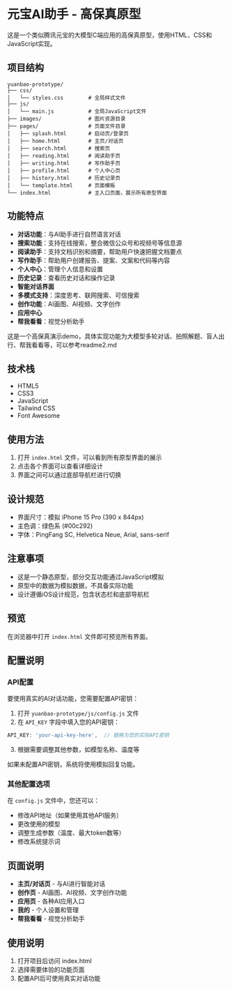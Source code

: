 # 元宝AI助手 - 高保真原型

这是一个类似腾讯元宝的大模型C端应用的高保真原型，使用HTML、CSS和JavaScript实现。

## 项目结构

```
yuanbao-prototype/
├── css/
│   └── styles.css        # 全局样式文件
├── js/
│   └── main.js           # 全局JavaScript文件
├── images/               # 图片资源目录
├── pages/                # 页面文件目录
│   ├── splash.html       # 启动页/登录页
│   ├── home.html         # 主页/对话页
│   ├── search.html       # 搜索页
│   ├── reading.html      # 阅读助手页
│   ├── writing.html      # 写作助手页
│   ├── profile.html      # 个人中心页
│   ├── history.html      # 历史记录页
│   └── template.html     # 页面模板
└── index.html            # 主入口页面，展示所有原型界面
```

## 功能特点

- **对话功能**：与AI助手进行自然语言对话
- **搜索功能**：支持在线搜索，整合微信公众号和视频号等信息源
- **阅读助手**：支持文档识别和摘要，帮助用户快速把握文档要点
- **写作助手**：帮助用户创建报告、提案、文案和代码等内容
- **个人中心**：管理个人信息和设置
- **历史记录**：查看历史对话和操作记录
- **智能对话界面**
- **多模式支持**：深度思考、联网搜索、可信搜索
- **创作功能**：AI画图、AI视频、文字创作
- **应用中心**
- **帮我看看**：视觉分析助手

这是一个高保真演示demo，具体实现功能为大模型多轮对话、拍照解题、盲人出行、帮我看看等，可以参考readme2.md

## 技术栈

- HTML5
- CSS3
- JavaScript
- Tailwind CSS
- Font Awesome

## 使用方法

1. 打开 `index.html` 文件，可以看到所有原型界面的展示
2. 点击各个界面可以查看详细设计
3. 界面之间可以通过底部导航栏进行切换

## 设计规范

- 界面尺寸：模拟 iPhone 15 Pro (390 x 844px)
- 主色调：绿色系 (#00c292)
- 字体：PingFang SC, Helvetica Neue, Arial, sans-serif

## 注意事项

- 这是一个静态原型，部分交互功能通过JavaScript模拟
- 原型中的数据为模拟数据，不具备实际功能
- 设计遵循iOS设计规范，包含状态栏和底部导航栏

## 预览

在浏览器中打开 `index.html` 文件即可预览所有界面。

## 配置说明

### API配置

要使用真实的AI对话功能，您需要配置API密钥：

1. 打开 `yuanbao-prototype/js/config.js` 文件
2. 在 `API_KEY` 字段中填入您的API密钥：

```javascript
API_KEY: 'your-api-key-here',  // 替换为您的实际API密钥
```

3. 根据需要调整其他参数，如模型名称、温度等

如果未配置API密钥，系统将使用模拟回复功能。

### 其他配置选项

在 `config.js` 文件中，您还可以：

- 修改API地址（如果使用其他API服务）
- 更改使用的模型
- 调整生成参数（温度、最大token数等）
- 修改系统提示词

## 页面说明

- **主页/对话页** - 与AI进行智能对话
- **创作页** - AI画图、AI视频、文字创作功能
- **应用页** - 各种AI应用入口
- **我的** - 个人设置和管理
- **帮我看看** - 视觉分析助手

## 使用说明

1. 打开项目后访问 index.html
2. 选择需要体验的功能页面
3. 配置API后可使用真实对话功能 
